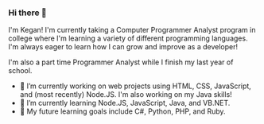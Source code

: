 ### Hi there 👋

I'm Kegan! I'm currently taking a Computer Programmer Analyst program in college where I'm learning a variety of different programming languages. I'm always eager to learn how I can grow and improve as a developer!

I'm also a part time Programmer Analyst while I finish my last year of school.

- 🔭 I’m currently working on web projects using HTML, CSS, JavaScript, and (most recently) Node.JS. I'm also working on my Java skills!
- 🌱 I’m currently learning Node.JS, JavaScript, Java, and VB.NET.
- 🚀 My future learning goals include C#, Python, PHP, and Ruby.
